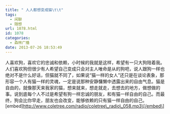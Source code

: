 ```yaml
---
title: " 人人都想变成猫\t\t"
tags:
  - 闲聊
  - 随想
url: 1078.html
id: 1078
categories:
  - 森林广播
date: 2013-07-26 18:53:49
---
```


人喜欢狗，喜欢它的忠诚和依赖，小时候的我就是这样，希望有一只大狗陪着我。人们喜欢狗但很少有人希望自己变成只会对主人唯命是从的狗吧，说人跟狗一样也绝对不是什么好话，但猫就不同了，如果说“猫一样的女人”还只是在谈论表象，那形容一个人有猫一样的灵魂，一定是说那种安静慵懒中透露出来的自由气息。猫是自由的，就像那天来我家的猫，想来就来，想走就走，去想去的地方，做想做的事。说到底每个人不过是希望有狗一样忠诚的朋友，和有猫一样自由的自己。而最终，狗会比你早走，朋友也会改变，能够依赖的只有猫一样自由的自己。   \[embed\]http://www.coletree.com/radio/coletree\_radio\_058.mp3\[/embed\]